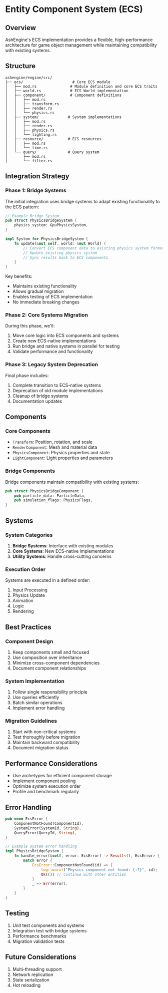 # Entity Component System (ECS)

## Overview

AshEngine's ECS implementation provides a flexible, high-performance architecture for game object management while maintaining compatibility with existing systems.

## Structure

```
ashengine/engine/src/
├── ecs/                      # Core ECS module
│   ├── mod.rs               # Module definition and core ECS traits
│   ├── world.rs             # ECS World implementation
│   ├── component/           # Component definitions
│   │   ├── mod.rs
│   │   ├── transform.rs
│   │   ├── render.rs
│   │   └── physics.rs
│   ├── system/             # System implementations
│   │   ├── mod.rs
│   │   ├── render.rs
│   │   ├── physics.rs
│   │   └── lighting.rs
│   ├── resource/           # ECS resources
│   │   ├── mod.rs
│   │   └── time.rs
│   └── query/              # Query system
│       ├── mod.rs
│       └── filter.rs
```

## Integration Strategy

### Phase 1: Bridge Systems

The initial integration uses bridge systems to adapt existing functionality to the ECS pattern:

```rust
// Example Bridge System
pub struct PhysicsBridgeSystem {
    physics_system: GpuPhysicsSystem,
}

impl System for PhysicsBridgeSystem {
    fn update(&mut self, world: &mut World) {
        // Convert ECS component data to existing physics system format
        // Update existing physics system
        // Sync results back to ECS components
    }
}
```

Key benefits:

- Maintains existing functionality
- Allows gradual migration
- Enables testing of ECS implementation
- No immediate breaking changes

### Phase 2: Core Systems Migration

During this phase, we'll:

1. Move core logic into ECS components and systems
2. Create new ECS-native implementations
3. Run bridge and native systems in parallel for testing
4. Validate performance and functionality

### Phase 3: Legacy System Deprecation

Final phase includes:

1. Complete transition to ECS-native systems
2. Deprecation of old module implementations
3. Cleanup of bridge systems
4. Documentation updates

## Components

### Core Components

- `Transform`: Position, rotation, and scale
- `RenderComponent`: Mesh and material data
- `PhysicsComponent`: Physics properties and state
- `LightComponent`: Light properties and parameters

### Bridge Components

Bridge components maintain compatibility with existing systems:

```rust
pub struct PhysicsBridgeComponent {
    pub particle_data: ParticleData,
    pub simulation_flags: PhysicsFlags,
}
```

## Systems

### System Categories

1. **Bridge Systems**: Interface with existing modules
2. **Core Systems**: New ECS-native implementations
3. **Utility Systems**: Handle cross-cutting concerns

### Execution Order

Systems are executed in a defined order:

1. Input Processing
2. Physics Update
3. Animation
4. Logic
5. Rendering

## Best Practices

### Component Design

1. Keep components small and focused
2. Use composition over inheritance
3. Minimize cross-component dependencies
4. Document component relationships

### System Implementation

1. Follow single responsibility principle
2. Use queries efficiently
3. Batch similar operations
4. Implement error handling

### Migration Guidelines

1. Start with non-critical systems
2. Test thoroughly before migration
3. Maintain backward compatibility
4. Document migration status

## Performance Considerations

- Use archetypes for efficient component storage
- Implement component pooling
- Optimize system execution order
- Profile and benchmark regularly

## Error Handling

```rust
pub enum EcsError {
    ComponentNotFound(ComponentId),
    SystemError(SystemId, String),
    QueryError(QueryId, String),
}

// Example system error handling
impl PhysicsBridgeSystem {
    fn handle_error(&self, error: EcsError) -> Result<(), EcsError> {
        match error {
            EcsError::ComponentNotFound(id) => {
                log::warn!("Physics component not found: {:?}", id);
                Ok(()) // Continue with other entities
            }
            _ => Err(error),
        }
    }
}
```

## Testing

1. Unit test components and systems
2. Integration test with bridge systems
3. Performance benchmarks
4. Migration validation tests

## Future Considerations

1. Multi-threading support
2. Network replication
3. State serialization
4. Hot reloading
